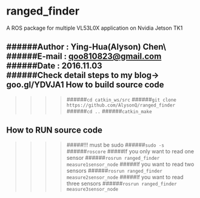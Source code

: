 ranged_finder
=============
A ROS package for multiple VL53L0X application on Nvidia Jetson TK1


######Author : Ying-Hua(Alyson) Chen\  
######E-mail : qoo810823@gmail.com\
######Date   : 2016.11.03\
######Check detail steps to my blog-> goo.gl/YDVJA1
How to build source code
------------------------
>>>>######`cd catkin_ws/src`
>>>>######`git clone https://github.com/AlysonQ/ranged_finder`
>>>>######`cd ..`
>>>>######`catkin_make`

How to RUN source code
------------------------
>>>>#####!!! must be sudo
>>>>######`sudo -s`
>>>>######`roscore`
>>>>#####If you only want to read one sensor
>>>>######`rosrun ranged_finder measure1sensor_node`
>>>>#####If you  want to read two sensors
>>>>######`rosrun ranged_finder measure2sensor_node`
>>>>#####If you  want to read three sensors
>>>>######`rosrun ranged_finder measure3sensor_node`


